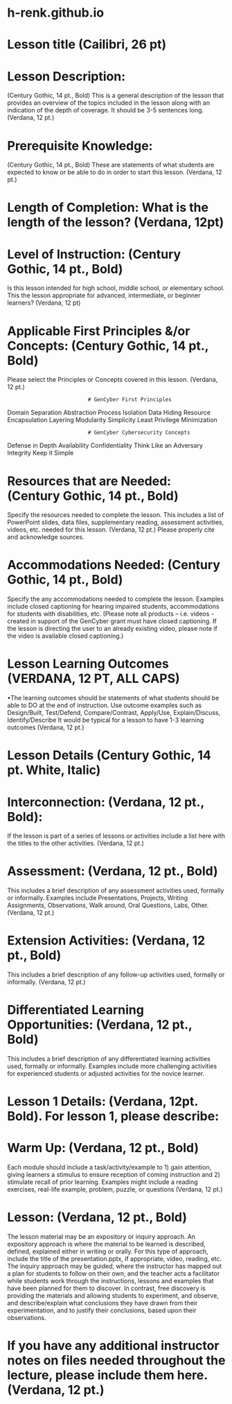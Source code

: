 # h-renk.github.io
# Lesson title (Cailibri, 26 pt)

# Lesson Description: 
(Century Gothic, 14 pt., Bold) This is a general description of the lesson that provides an overview of the topics included in the lesson along with an indication of the depth of coverage.  It should be 3-5 sentences long. (Verdana, 12 pt.)

# Prerequisite Knowledge: 
(Century Gothic, 14 pt., Bold) These are statements of what students are expected to know or be able to do in order to start this lesson. (Verdana, 12 pt.)

# Length of Completion: What is the length of the lesson? (Verdana, 12pt)

# Level of Instruction: (Century Gothic, 14 pt., Bold) 
Is this lesson intended for high school, middle school, or elementary school. This the  lesson appropriate for advanced, intermediate, or beginner learners? (Verdana, 12 pt)

# Applicable First Principles &/or Concepts: (Century Gothic, 14 pt., Bold) 
Please select the Principles or Concepts covered in this lesson. (Verdana, 12 pt.)

                              # GenCyber First Principles
Domain Separation			                    Abstraction
Process Isolation					 Data Hiding
Resource Encapsulation			           Layering
Modularity					 Simplicity
Least Privilege					 Minimization


                              # GenCyber Cybersecurity Concepts
Defense in Depth						Availability
Confidentiality						 Think Like an Adversary
Integrity							  Keep it Simple

# Resources that are Needed: (Century Gothic, 14 pt., Bold) 
Specify the resources needed to complete the lesson. This includes a list of PowerPoint slides, data files, supplementary reading, assessment activities, videos, etc. needed for this lesson. (Verdana, 12 pt.) Please properly cite and acknowledge sources. 

# Accommodations Needed: (Century Gothic, 14 pt., Bold) 
Specify the any accommodations needed to complete the lesson. Examples include closed captioning for hearing impaired students, accommodations for students with disabilities, etc.  (Please note all products – i.e. videos - created in support of the GenCyber grant must have closed captioning. If the lesson is directing the user to an already existing video, please note if the video is available closed captioning.)

# Lesson Learning Outcomes  (VERDANA, 12 PT, ALL CAPS)
•The learning outcomes should be statements of what students should be able to DO at the end of instruction. Use outcome examples such as Design/Built, Test/Defend, Compare/Contrast, Apply/Use, Explain/Discuss, Identify/Describe
It would be typical for a lesson to have 1-3 learning outcomes 
(Verdana, 12 pt.)

# Lesson Details (Century Gothic, 14 pt. White, Italic)

# Interconnection: (Verdana, 12 pt., Bold): 
If the lesson is part of a series of lessons or activities include a list here with the titles to the other activities. (Verdana, 12 pt.) 

# Assessment: (Verdana, 12 pt., Bold) 
This includes a brief description of any assessment activities used, formally or informally. Examples include Presentations, Projects, Writing Assignments, Observations, Walk around, Oral Questions, Labs, Other.  (Verdana, 12 pt.)

# Extension Activities: (Verdana, 12 pt., Bold) 
This includes a brief description of any follow-up activities used, formally or informally. (Verdana, 12 pt.)

# Differentiated Learning Opportunities: (Verdana, 12 pt., Bold) 
This includes a brief description of any differentiated learning activities used, formally or informally. Examples include more challenging activities for experienced students or adjusted activities for the novice learner. 

# Lesson 1 Details: (Verdana, 12pt. Bold).  For lesson 1, please describe:

# Warm Up: (Verdana, 12 pt., Bold) 
Each module should include a task/activity/example to 1) gain attention, giving learners a stimulus to ensure reception of coming instruction and 2) stimulate recall of prior learning. Examples might include a reading exercises, real-life example, problem, puzzle, or questions (Verdana, 12 pt.)

# Lesson: (Verdana, 12 pt., Bold) 
The lesson material may be an expository or inquiry approach. An expository approach is where the material to be learned is described, defined, explained either in writing or orally. For this type of approach, include the title of the presentation.pptx, if appropriate, video, reading, etc. The inquiry approach may be guided, where the instructor has mapped out a plan for students to follow on their own, and the teacher acts a facilitator while students work through the instructions, lessons and examples that have been planned for them to discover. In contrast, free discovery is providing the materials and allowing students to experiment, and observe, and describe/explain what conclusions they have drawn from their experimentation, and to justify their conclusions, based upon their observations. 

# If you have any additional instructor notes on files needed throughout the lecture, please include them here.  (Verdana, 12 pt.)
